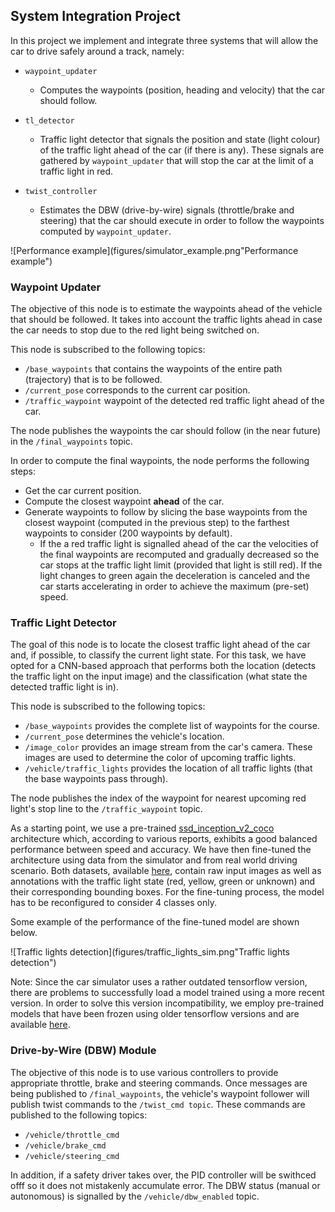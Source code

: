 ## System Integration Project

In this project we implement and integrate three systems that will allow the car to drive safely around a track, namely:

* `waypoint_updater`
    * Computes the waypoints (position, heading and velocity) that the car should follow.
    
* `tl_detector`
    * Traffic light detector that signals the position and state (light colour) of the traffic light ahead of the car (if there is any). These signals are gathered by `waypoint_updater` that will stop the car at the limit of a traffic light in red.
    
* `twist_controller`
    * Estimates the DBW (drive-by-wire) signals (throttle/brake and steering) that the car should execute in order to follow the waypoints computed by `waypoint_updater`.

![Performance example](figures/simulator_example.png"Performance example")

### Waypoint Updater

The objective of this node is to estimate the waypoints ahead of the vehicle that should be followed. It takes into account the traffic lights ahead in case the car needs to stop due to the red light being switched on.

This node is subscribed to the following topics:

* `/base_waypoints` that contains the waypoints of the entire path (trajectory) that is to be followed.
* `/current_pose` corresponds to the current car position.
* `/traffic_waypoint` waypoint of the detected red traffic light ahead of the car.

The node publishes the waypoints the car should follow (in the near future) in the `/final_waypoints` topic.

In order to compute the final waypoints, the node performs the following steps:

* Get the car current position.
* Compute the closest waypoint **ahead** of the car.
* Generate waypoints to follow by slicing the base waypoints from the closest waypoint (computed in the previous step) to the farthest waypoints to consider (200 waypoints by default).
    * If the a red traffic light is signalled ahead of the car the velocities of the final waypoints are recomputed and gradually decreased so the car stops at the traffic light limit (provided that light is still red). If the light changes to green again the deceleration is canceled and the car starts accelerating in order to achieve the maximum (pre-set) speed.
    
### Traffic Light Detector
 
The goal of this node is to locate the closest traffic light ahead of the car and, if possible, to classify the current light state. For this task, we have opted for a CNN-based approach that performs both the location (detects the traffic light on the input image) and the classification (what state the detected traffic light is in).

This node is subscribed to the following topics:

* `/base_waypoints` provides the complete list of waypoints for the course.
* `/current_pose` determines the vehicle's location.
* `/image_color` provides an image stream from the car's camera. These images are used to determine the color of upcoming traffic lights.
* `/vehicle/traffic_lights` provides the location of all traffic lights (that the base waypoints pass through).
 
The node publishes the index of the waypoint for nearest upcoming red light's stop line to the `/traffic_waypoint` topic.
 
As a starting point, we use a pre-trained [ssd_inception_v2_coco](https://github.com/tensorflow/models/blob/master/research/object_detection/g3doc/detection_model_zoo.md) architecture which, according to various reports, exhibits a good balanced performance between speed and accuracy. We have then fine-tuned the architecture using data from the simulator and from real world driving scenario. Both datasets, available [here](https://github.com/coldKnight/TrafficLight_Detection-TensorFlowAPI), contain raw input images as well as annotations with the traffic light state (red, yellow, green or unknown) and their corresponding bounding boxes. For the fine-tuning process, the model has to be reconfigured to consider 4 classes only.
 
Some example of the performance of the fine-tuned model are shown below.

![Traffic lights detection](figures/traffic_lights_sim.png"Traffic lights detection")

Note: Since the car simulator uses a rather outdated tensorflow version, there are problems to successfully load a model trained using a more recent version. In order to solve this version incompatibility, we employ pre-trained models that have been frozen using older tensorflow versions and are available [here](https://github.com/mkoehnke/CarND-Capstone/tree/master/data/traffic_light_detection_model).


### Drive-by-Wire (DBW) Module

The objective of this node is to use various controllers to provide appropriate throttle, brake and steering commands. Once messages are being published to `/final_waypoints`, the vehicle's waypoint follower will publish twist commands to the `/twist_cmd topic`. These commands are published to the following topics:

* `/vehicle/throttle_cmd`
* `/vehicle/brake_cmd`
* `/vehicle/steering_cmd`

In addition, if a safety driver takes over, the PID controller will be swithced offf so it does not mistakenly accumulate error. The DBW status (manual or autonomous) is signalled by the `/vehicle/dbw_enabled` topic.



